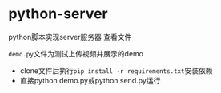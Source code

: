 # python-server
python脚本实现server服务器 查看文件

`demo.py`文件为测试上传视频并展示的demo



- clone文件后执行`pip install -r requirements.txt`安装依赖
- 直接python demo.py或python send.py运行